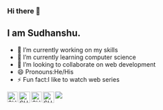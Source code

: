 ### Hi there 👋
## I am Sudhanshu.

- 🔭 I’m currently working on my skills
- 🌱 I’m currently learning computer science
- 👯 I’m looking to collaborate on web development
- 😄 Pronouns:He/His
- ⚡ Fun fact:I like to watch web series




 <a href="https://www.linkedin.com/in/pingunnatimishra">
    <img align="left" alt="SUDHANSHU | Linkedin" width="24px" src="https://www.linkedin.com/in/sudhanshu291999/" />
  </a>
  <a href="https://hackerrank.com/ping_unnati?lang=en">
    <img align="left" alt="SUDHANSHU | Twitter" width="26px" src="https://www.hackerrank.com/ss0263775" />
  </a>
  <a href="https://www.instagram.com/thecssgirl/">
    <img align="left" alt="SUDHANSHU | Instagram" width="24px" src="instagram.com" />
  </a>
  <a href="mailto:unnaticse2019@gmail.com">
    <img align="left" alt="SUDHANSHU | Gmail" width="26px" src="cse.17bcs1768@gmail.com" />
  </a>

![](https://komarev.com/ghpvc/?username=sudhanshu150&color=dc143c)
